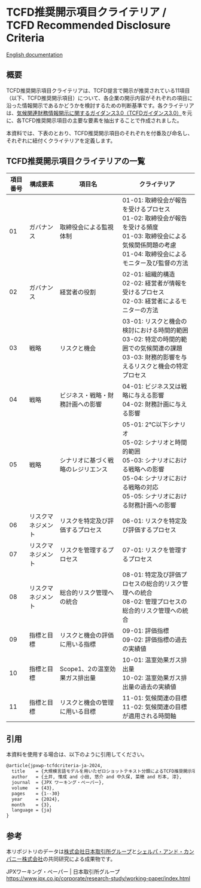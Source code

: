 # TCFD推奨開示項目クライテリア / TCFD Recommended Disclosure Criteria

[English documentation](README.md)

## 概要

TCFD推奨開示項目クライテリアは、TCFD提言で開示が推奨されている11項目（以下、TCFD推奨開示項目）について、各企業の開示内容がそれぞれの項目に沿った情報開示であるかどうかを検討するための判断基準です。各クライテリアは、[気候関連財務情報開示に関するガイダンス3.0（TCFDガイダンス3.0）](https://tcfd-consortium.jp/news_detail/22100501)を元に、各TCFD推奨開示項目の主要な要素を抽出することで作成されました。

本資料では、下表のとおり、TCFD推奨開示項目のそれぞれを付番及び命名し、それぞれに紐付くクライテリアを定義します。

## TCFD推奨開示項目クライテリアの一覧

| 項目番号 | 構成要素           | 項目名                             | クライテリア                                                 |
| -------- | ------------------ | ---------------------------------- | ------------------------------------------------------------ |
| 01       | ガバナンス         | 取締役会による監視体制             | 01-01: 取締役会が報告を受けるプロセス<br />01-02: 取締役会が報告を受ける頻度<br />01-03: 取締役会による気候関係問題の考慮<br />01-04: 取締役会によるモニター及び監督の方法 |
| 02       | ガバナンス         | 経営者の役割                       | 02-01: 組織的構造<br />02-02: 経営者が情報を受けるプロセス<br />02-03: 経営者によるモニターの方法 |
| 03       | 戦略               | リスクと機会                       | 03-01: リスクと機会の検討における時間的範囲<br />03-02: 特定の時間的範囲での気候関連の課題<br />03-03: 財務的影響を与えるリスクと機会の特定プロセス |
| 04       | 戦略               | ビジネス・戦略・財務計画への影響   | 04-01: ビジネス又は戦略に与える影響<br />04-02: 財務計画に与える影響 |
| 05       | 戦略               | シナリオに基づく戦略のレジリエンス | 05-01: 2℃以下シナリオ<br />05-02: シナリオと時間的範囲<br />05-03: シナリオにおける戦略への影響<br />05-04: シナリオにおける戦略の対応<br />05-05: シナリオにおける財務計画への影響 |
| 06       | リスクマネジメント | リスクを特定及び評価するプロセス   | 06-01: リスクを特定及び評価するプロセス                      |
| 07       | リスクマネジメント | リスクを管理するプロセス           | 07-01: リスクを管理するプロセス                              |
| 08       | リスクマネジメント | 総合的リスク管理への統合           | 08-01: 特定及び評価プロセスの総合的リスク管理への統合<br />08-02: 管理プロセスの総合的リスク管理への統合 |
| 09       | 指標と目標         | リスクと機会の評価に用いる指標     | 09-01: 評価指標<br />09-02: 評価指標の過去の実績値           |
| 10       | 指標と目標         | Scope1、2の温室効果ガス排出量      | 10-01: 温室効果ガス排出量<br />10-02: 温室効果ガス排出量の過去の実績値 |
| 11       | 指標と目標         | リスクと機会の管理に用いる目標     | 11-01: 気候関連の目標<br />11-02: 気候関連の目標が適用される時間軸 |

## 引用

本資料を使用する場合は、以下のように引用してください。

```tex
@article{jpxwp-tcfdcriteria-ja-2024,
  title    = {大規模言語モデルを用いたゼロショットテキスト分類によるTCFD推奨開示項目の自動判定},
  author   = {土井, 惟成 and 小田, 悠介 and 中久保, 菜穂 and 杉本, 淳},
  journal  = {JPX ワーキング・ペーパー},
  volume   = {43},
  pages    = {1--30}
  year     = {2024},
  month    = {3},
  language = {ja}
}
```

## 参考

本リポジトリのデータは[株式会社日本取引所グループ](https://www.jpx.co.jp/)と[シェルパ・アンド・カンパニー株式会社](https://cierpa.co.jp/)の共同研究による成果物です。

JPXワーキング・ペーパー | 日本取引所グループ
<https://www.jpx.co.jp/corporate/research-study/working-paper/index.html>
